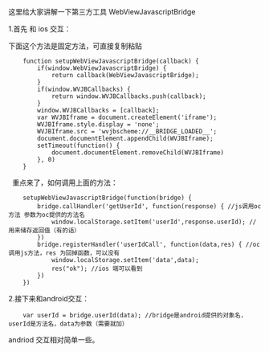 
这里给大家讲解一下第三方工具 WebViewJavascriptBridge

1.首先 和 ios 交互：

下面这个方法是固定方法，可直接复制粘贴

		function setupWebViewJavascriptBridge(callback) {
			if(window.WebViewJavascriptBridge) {
				return callback(WebViewJavascriptBridge);
			}
			if(window.WVJBCallbacks) {
				return window.WVJBCallbacks.push(callback);
			}
			window.WVJBCallbacks = [callback];
			var WVJBIframe = document.createElement('iframe');
			WVJBIframe.style.display = 'none';
			WVJBIframe.src = 'wvjbscheme://__BRIDGE_LOADED__';
			document.documentElement.appendChild(WVJBIframe);
			setTimeout(function() {
				document.documentElement.removeChild(WVJBIframe)
			}, 0)
		}
   
重点来了，如何调用上面的方法：

		setupWebViewJavascriptBridge(function(bridge) {
			bridge.callHandler('getUserId', function(response) { //js调用oc方法 参数为oc提供的方法名
			    window.localStorage.setItem('userId',response.userId); //用来储存返回值（有的话）
			})
			bridge.registerHandler('userIdCall', function(data,res) { //oc调用js方法，res 为回掉函数，可以没有
				window.localStorage.setItem('data',data);
				res("ok"); //ios 端可以看到
			})
		})
		
2.接下来和android交互：

		var userId = bridge.userId(data); //bridge是android提供的对象名，userId是方法名，data为参数（需要就加）
	
andriod 交互相对简单一些。		
		
		
		
		
		
		
		
		
		
		
